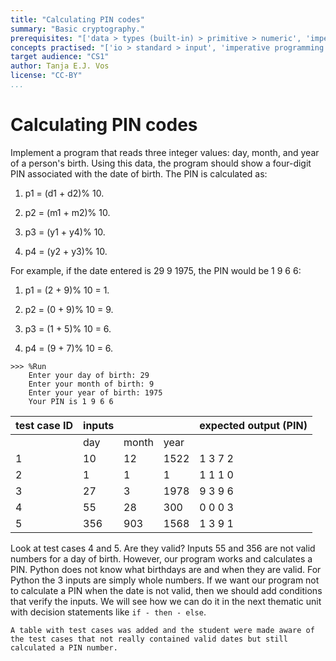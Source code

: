 ```yaml
---
title: "Calculating PIN codes"
summary: "Basic cryptography."
prerequisites: "['data > types (built-in) > primitive > numeric', 'imperative programming > variables > variable declaration', 'imperative programming > variables > assignment', 'expressions > operators > arithmetic operators']"
concepts practised: "['io > standard > input', 'imperative programming > variables > variable declaration', 'imperative programming > variables > assignment', 'expressions > operators > arithmetic operators']"
target audience: "CS1"
author: Tanja E.J. Vos
license: "CC-BY"
...
```


# Calculating PIN codes


Implement a program that reads three integer values: day, month, and
year of a person's birth. Using this data, the program should show a
four-digit PIN associated with the date of birth. The PIN is
calculated as:

1.  p1 = (d1 + d2)% 10.

2.  p2 = (m1 + m2)% 10.

3.  p3 = (y1 + y4)% 10.

4.  p4 = (y2 + y3)% 10.

For example, if the date entered is 29 9 1975, the PIN would be 1 9
6 6:

1.  p1 = (2 + 9)% 10 = 1.

2.  p2 = (0 + 9)% 10 = 9.

3.  p3 = (1 + 5)% 10 = 6.

4.  p4 = (9 + 7)% 10 = 6.

```small
>>> %Run 
    Enter your day of birth: 29
    Enter your month of birth: 9
    Enter your year of birth: 1975
    Your PIN is 1 9 6 6 
```

**test case ID** | **inputs** |    |   | **expected output (PIN)** 
------------------|------------|-------|------|---------------------------
                    | day        | month | year |                           
1                | 10         | 12    | 1522 | 1 3 7 2                   
2                | 1          | 1     | 1    | 1 1 1 0                   
3                | 27         | 3     | 1978 | 9 3 9 6                   
4                | 55         | 28    | 300  | 0 0 0 3                   
5                | 356        | 903   | 1568 | 1 3 9 1                   

Look at test cases 4 and 5. Are they valid? Inputs 55 and 356 are
not valid numbers for a day of birth. However, our program works and
calculates a PIN. Python does not know what birthdays are and when
they are valid. For Python the 3 inputs are simply whole numbers. If
we want our program not to calculate a PIN when the date is not
valid, then we should add conditions that verify the inputs. We will
see how we can do it in the next thematic unit with decision
statements like `if - then - else`.

```testruntile
A table with test cases was added and the student were made aware of
the test cases that not really contained valid dates but still
calculated a PIN number.
```
